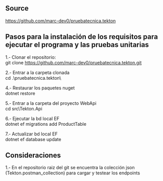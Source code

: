 ## Source

https://github.com/marc-dev0/pruebatecnica.tekton

## Pasos para la instalación de los requisitos para ejecutar el programa y las pruebas unitarias
1.- Clonar el repositorio:\
git clone https://github.com/marc-dev0/pruebatecnica.tekton.git

2.- Entrar a la carpeta clonada\
cd .\pruebatecnica.tekton\

4.- Restaurar los paquetes nuget\
dotnet restore

5.- Entrar a la carpeta del proyecto WebApi\
cd src\Tekton.Api

6.- Ejecutar la bd local EF\
dotnet ef migrations add ProductTable

7.- Actualizar bd local EF\
dotnet ef database update

## Consideraciones
1.- En el repositorio raiz del git se encuentra la colección json (Tekton.postman_collection) para cargar y testear los endpoints 